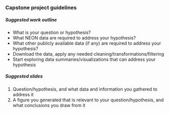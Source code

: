 ### Capstone project guidelines

##### Suggested work outline

* What is your question or hypothesis?
* What NEON data are required to address your hypothesis?
* What other publicly available data (if any) are required to address your hypothesis?
* Download the data, apply any needed cleaning/transformations/filtering
* Start exploring data summaries/visualizations that can address your hypothesis


##### Suggested slides

1. Question/hypothesis, and what data and information you gathered to address it
2. A figure you generated that is relevant to your question/hypothesis, and what conclusions you draw from it

